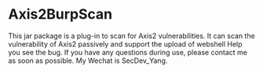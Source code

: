 # Axis2BurpScan
This jar package is a plug-in to scan for Axis2 vulnerabilities.
It can scan the vulnerability of Axis2 passively and support the upload of webshell
Help you see the bug.
If you have any questions during use, please contact me as soon as possible.
My Wechat is SecDev_Yang.
